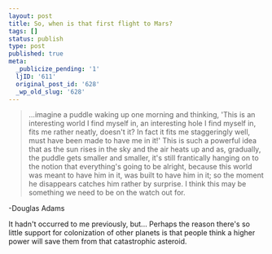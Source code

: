 ```yaml
---
layout: post
title: So, when is that first flight to Mars?
tags: []
status: publish
type: post
published: true
meta:
  _publicize_pending: '1'
  ljID: '611'
  original_post_id: '628'
  _wp_old_slug: '628'
---
```


<blockquote>...imagine a puddle waking up one morning and thinking, 'This is an interesting world I find myself in, an interesting hole I find myself in, fits me rather neatly, doesn't it? In fact it fits me staggeringly well, must have been made to have me in it!' This is such a powerful idea that as the sun rises in the sky and the air heats up and as, gradually, the puddle gets smaller and smaller, it's still frantically hanging on to the notion that everything's going to be alright, because this world was meant to have him in it, was built to have him in it; so the moment he disappears catches him rather by surprise. I think this may be something we need to be on the watch out for.</blockquote>
-Douglas Adams

It hadn't occurred to me previously, but...  Perhaps the reason there's so little support for colonization of other planets is that people think a higher power will save them from that catastrophic asteroid.

